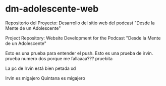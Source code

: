 # dm-adolescente-web
Repositorio del Proyecto: Desarrollo del sitio web del podcast "Desde la Mente de un Adolescente"

Project Repository: Website Development for the Podcast "Desde la Mente de un Adolescente"

Esto es una prueba para entender el push.
Esto es una prueba de irvin.
prueba numero dos
porque me fallaaaa??? pruebita

La pc de Irvin está bien petada xd 

Irvin es migajero
Quintana es migajero